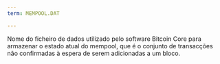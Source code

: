 ```yaml
---
term: MEMPOOL.DAT

---
```

Nome do ficheiro de dados utilizado pelo software Bitcoin Core para armazenar o estado atual do mempool, que é o conjunto de transacções não confirmadas à espera de serem adicionadas a um bloco.